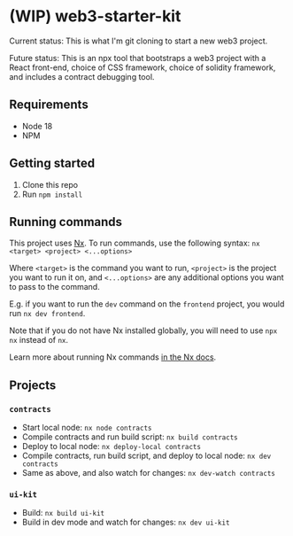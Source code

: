 # (WIP) web3-starter-kit

Current status: This is what I'm git cloning to start a new web3 project.

Future status: This is an npx tool that bootstraps a web3 project with a React front-end, choice of CSS framework, choice of solidity framework, and includes a contract debugging tool.

## Requirements

- Node 18
- NPM

## Getting started

1. Clone this repo
2. Run `npm install`

## Running commands

This project uses [Nx](https://nx.dev). To run commands, use the following syntax: `nx <target> <project> <...options>`

Where `<target>` is the command you want to run, `<project>` is the project you want to run it on, and `<...options>` are any additional options you want to pass to the command.

E.g. if you want to run the `dev` command on the `frontend` project, you would run `nx dev frontend`.

Note that if you do not have Nx installed globally, you will need to use `npx nx` instead of `nx`.

Learn more about running Nx commands [in the Nx docs](https://nx.dev/core-features/run-tasks).

## Projects

### `contracts`

- Start local node: `nx node contracts`
- Compile contracts and run build script: `nx build contracts`
- Deploy to local node: `nx deploy-local contracts`
- Compile contracts, run build script, and deploy to local node: `nx dev contracts`
- Same as above, and also watch for changes: `nx dev-watch contracts`

### `ui-kit`

- Build: `nx build ui-kit`
- Build in dev mode and watch for changes: `nx dev ui-kit`